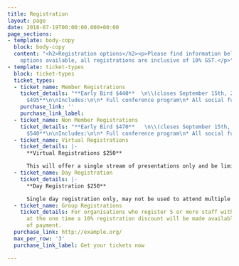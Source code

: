 ```yaml
---
title: Registration
layout: page
date: 2018-07-19T00:00:00.000+00:00
page_sections:
- template: body-copy
  block: body-copy
  content: "<h2>Registration options</h2><p>Please find information below on all registration
    options available, all registrations are inclusive of 10% GST.</p>"
- template: ticket-types
  block: ticket-types
  ticket_types:
  - ticket_name: Member Registrations
    ticket_details: "**Early Bird $440**  \n\\(closes September 15th, 2017)\n\n**Standard
      $495**\n\nIncludes:\n\n* Full conference program\n* All social functions"
    purchase_link: ''
    purchase_link_label: 
  - ticket_name: Non Member Registrations
    ticket_details: "**Early Bird $470**   \n\\(closes September 15th, 2017)\n\n**Standard
      $540**\n\nIncludes:\n\n* Full conference program\n* All social functions"
  - ticket_name: Virtual Registrations
    ticket_details: |-
      **Virtual Registrations $250**

      This will offer a single stream of presentations only and be limited to 100 participants. Virtual sessions will be scheduled across all days of the conference.
  - ticket_name: Day Registration
    ticket_details: |-
      **Day Registration $250**

      Single day registration only, may not be used to attend multiple days. This registration does not include Social Events, tickets may be purchased to attend these events.
  - ticket_name: Group Registrations
    ticket_details: For organisations who register 5 or more staff with full registrations
      at the one time a 10% registration discount will be made available at the time
      of payment. 
  purchase_link: http://example.org/
  max_per_row: '3'
  purchase_link_label: Get your tickets now

---
```

